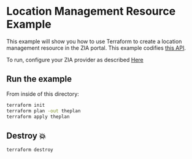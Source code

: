 # Location Management Resource Example

This example will show you how to use Terraform to create a location management resource in the ZIA portal.
This example codifies [this API](https://help.zscaler.com/zia/api#/Location%20Management/addLocation).

To run, configure your ZIA provider as described [Here](https://github.com/zscaler/terraform-provider-zia/blob/master/docs/index.html.markdown)

## Run the example

From inside of this directory:

```bash
terraform init
terraform plan -out theplan
terraform apply theplan
```

## Destroy 💥

```bash
terraform destroy
```
